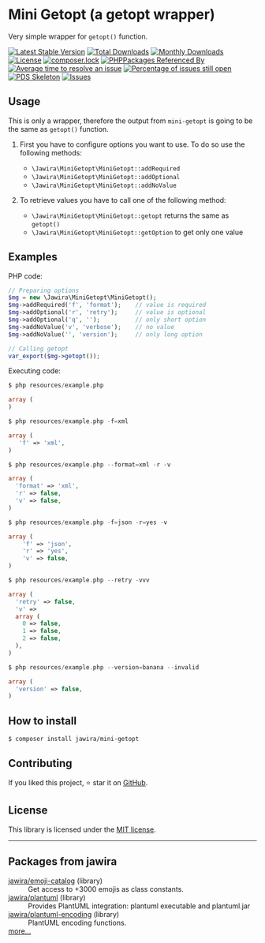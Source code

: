 Mini Getopt (a getopt wrapper)
==============================

Very simple wrapper for `getopt()` function.

[![Latest Stable Version](https://poser.pugx.org/jawira/mini-getopt/v/stable)](https://packagist.org/packages/jawira/mini-getopt)
[![Total Downloads](https://poser.pugx.org/jawira/mini-getopt/downloads)](https://packagist.org/packages/jawira/mini-getopt)
[![Monthly Downloads](https://poser.pugx.org/jawira/mini-getopt/d/monthly)](https://packagist.org/packages/jawira/mini-getopt)
[![License](https://poser.pugx.org/jawira/mini-getopt/license)](https://packagist.org/packages/jawira/mini-getopt)
[![composer.lock](https://poser.pugx.org/jawira/mini-getopt/composerlock)](https://packagist.org/packages/jawira/mini-getopt)
[![PHPPackages Referenced By](http://phppackages.org/p/jawira/mini-getopt/badge/referenced-by.svg)](http://phppackages.org/p/jawira/mini-getopt)
[![Average time to resolve an issue](http://isitmaintained.com/badge/resolution/jawira/mini-getopt.svg)](http://isitmaintained.com/project/jawira/mini-getopt "Average time to resolve an issue")
[![Percentage of issues still open](http://isitmaintained.com/badge/open/jawira/mini-getopt.svg)](http://isitmaintained.com/project/jawira/mini-getopt "Percentage of issues still open")
[![PDS Skeleton](https://img.shields.io/badge/pds-skeleton-blue.svg?style=flat-square)](https://github.com/php-pds/skeleton)
[![Issues](https://img.shields.io/github/issues/jawira/mini-getopt.svg?label=HuBoard&color=694DC2)](https://huboard.com/jawira/mini-getopt)

Usage
-----

This is only a wrapper, therefore the output from `mini-getopt` is going to be 
the same as `getopt()` function.

1. First you have to configure options you want to use. To do so use the 
following methods:

    - `\Jawira\MiniGetopt\MiniGetopt::addRequired`
    - `\Jawira\MiniGetopt\MiniGetopt::addOptional`
    - `\Jawira\MiniGetopt\MiniGetopt::addNoValue`

2. To retrieve values you have to call one of the following method:

    - `\Jawira\MiniGetopt\MiniGetopt::getopt` returns the same as `getopt()`
    - `\Jawira\MiniGetopt\MiniGetopt::getOption` to get only one value

Examples
--------

PHP code:

```php
// Preparing options
$mg = new \Jawira\MiniGetopt\MiniGetopt();
$mg->addRequired('f', 'format');    // value is required
$mg->addOptional('r', 'retry');     // value is optional
$mg->addOptional('q', '');          // only short option
$mg->addNoValue('v', 'verbose');    // no value
$mg->addNoValue('', 'version');     // only long option

// Calling getopt
var_export($mg->getopt());
```

Executing code:

```php
$ php resources/example.php

array (
)
```

```php
$ php resources/example.php -f=xml

array (
   'f' => 'xml',
)
```

```php
$ php resources/example.php --format=xml -r -v

array (
  'format' => 'xml',
  'r' => false,
  'v' => false,
)
```

```php
$ php resources/example.php -f=json -r=yes -v

array (
    'f' => 'json',
    'r' => 'yes',
    'v' => false,
)
```

```php
$ php resources/example.php --retry -vvv

array (
  'retry' => false,
  'v' => 
  array (
    0 => false,
    1 => false,
    2 => false,
  ),
)
```

```php
$ php resources/example.php --version=banana --invalid

array (
  'version' => false,
)
```

How to install
--------------

```console
$ composer install jawira/mini-getopt
```

Contributing
------------

If you liked this project, ⭐ star it on [GitHub][].

License
-------

This library is licensed under the [MIT license](LICENSE.md).


***

Packages from jawira
--------------------

<dl>

<dt><a href="https://packagist.org/packages/jawira/emoji-catalog">jawira/emoji-catalog</a> (library)</dt>
<dd>Get access to +3000 emojis as class constants.</dd>

<dt><a href="https://packagist.org/packages/jawira/plantuml">jawira/plantuml</a> (library)</dt>
<dd>Provides PlantUML integration: plantuml executable and plantuml.jar</dd>

<dt><a href="https://packagist.org/packages/jawira/plantuml-encoding">jawira/plantuml-encoding</a> (library)</dt>
<dd>PlantUML encoding functions.</dd>

<dt><a href="https://packagist.org/packages/jawira/">more...</a></dt>
</dl>

[Github]: https://github.com/jawira/mini-getopt
